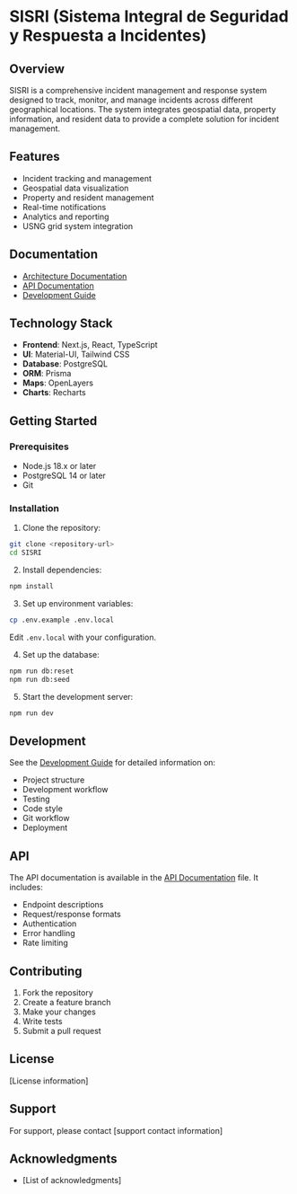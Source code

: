 # SISRI (Sistema Integral de Seguridad y Respuesta a Incidentes)

## Overview
SISRI is a comprehensive incident management and response system designed to track, monitor, and manage incidents across different geographical locations. The system integrates geospatial data, property information, and resident data to provide a complete solution for incident management.

## Features
- Incident tracking and management
- Geospatial data visualization
- Property and resident management
- Real-time notifications
- Analytics and reporting
- USNG grid system integration

## Documentation
- [Architecture Documentation](docs/ARCHITECTURE.md)
- [API Documentation](docs/API.md)
- [Development Guide](docs/DEVELOPMENT.md)

## Technology Stack
- **Frontend**: Next.js, React, TypeScript
- **UI**: Material-UI, Tailwind CSS
- **Database**: PostgreSQL
- **ORM**: Prisma
- **Maps**: OpenLayers
- **Charts**: Recharts

## Getting Started

### Prerequisites
- Node.js 18.x or later
- PostgreSQL 14 or later
- Git

### Installation
1. Clone the repository:
```bash
git clone <repository-url>
cd SISRI
```

2. Install dependencies:
```bash
npm install
```

3. Set up environment variables:
```bash
cp .env.example .env.local
```
Edit `.env.local` with your configuration.

4. Set up the database:
```bash
npm run db:reset
npm run db:seed
```

5. Start the development server:
```bash
npm run dev
```

## Development
See the [Development Guide](docs/DEVELOPMENT.md) for detailed information on:
- Project structure
- Development workflow
- Testing
- Code style
- Git workflow
- Deployment

## API
The API documentation is available in the [API Documentation](docs/API.md) file. It includes:
- Endpoint descriptions
- Request/response formats
- Authentication
- Error handling
- Rate limiting

## Contributing
1. Fork the repository
2. Create a feature branch
3. Make your changes
4. Write tests
5. Submit a pull request

## License
[License information]

## Support
For support, please contact [support contact information]

## Acknowledgments
- [List of acknowledgments] 